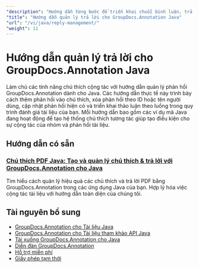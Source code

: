 ```yaml
---
"description": "Hướng dẫn từng bước để triển khai chuỗi bình luận, trả lời và thảo luận hợp tác với GroupDocs.Annotation cho Java."
"title": "Hướng dẫn quản lý trả lời cho GroupDocs.Annotation Java"
"url": "/vi/java/reply-management/"
"weight": 11
---
```


# Hướng dẫn quản lý trả lời cho GroupDocs.Annotation Java

Làm chủ các tính năng chú thích cộng tác với hướng dẫn quản lý phản hồi GroupDocs.Annotation dành cho Java. Các hướng dẫn thực tế này trình bày cách thêm phản hồi vào chú thích, xóa phản hồi theo ID hoặc tên người dùng, cập nhật phản hồi hiện có và triển khai thảo luận theo luồng trong quy trình đánh giá tài liệu của bạn. Mỗi hướng dẫn bao gồm các ví dụ mã Java đang hoạt động để tạo hệ thống chú thích tương tác giúp tạo điều kiện cho sự cộng tác của nhóm và phản hồi tài liệu.

## Hướng dẫn có sẵn

### [Chú thích PDF Java: Tạo và quản lý chú thích & trả lời với GroupDocs.Annotation cho Java](./java-annotator-groupdocs-pdf-annotations-replies/)
Tìm hiểu cách quản lý hiệu quả các chú thích và trả lời PDF bằng GroupDocs.Annotation trong các ứng dụng Java của bạn. Hợp lý hóa việc cộng tác tài liệu với hướng dẫn toàn diện của chúng tôi.

## Tài nguyên bổ sung

- [GroupDocs.Annotation cho Tài liệu Java](https://docs.groupdocs.com/annotation/java/)
- [GroupDocs.Annotation cho Tài liệu tham khảo API Java](https://reference.groupdocs.com/annotation/java/)
- [Tải xuống GroupDocs.Annotation cho Java](https://releases.groupdocs.com/annotation/java/)
- [Diễn đàn GroupDocs.Annotation](https://forum.groupdocs.com/c/annotation)
- [Hỗ trợ miễn phí](https://forum.groupdocs.com/)
- [Giấy phép tạm thời](https://purchase.groupdocs.com/temporary-license/)